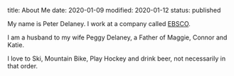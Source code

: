 title: About Me
date: 2020-01-09
modified: 2020-01-12
status: published

My name is Peter Delaney.  I work at a company called [EBSCO](https://www.ebsco.com/).

I am a husband to my wife Peggy Delaney, a Father of Maggie, Connor and Katie.

I love to Ski, Mountain Bike, Play Hockey and drink beer, not necessarily in that order.

